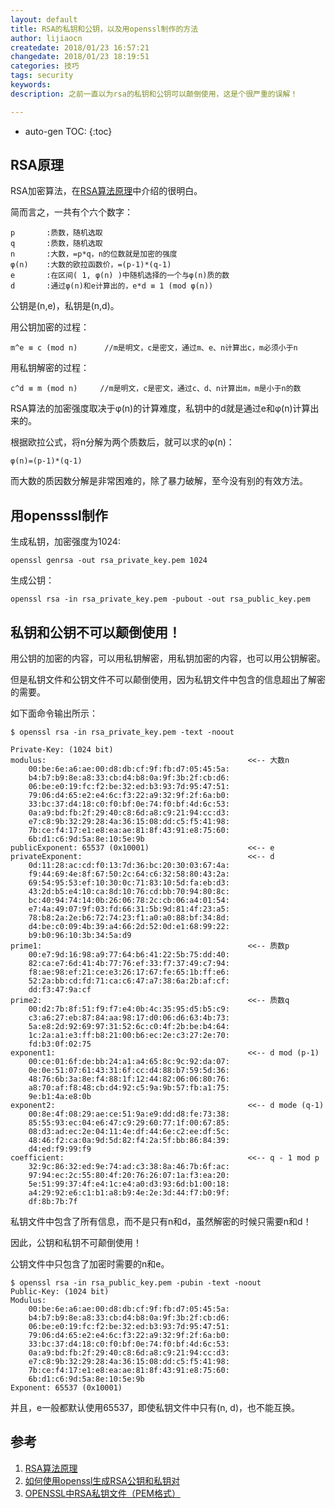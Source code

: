 ```yaml
---
layout: default
title: RSA的私钥和公钥，以及用openssl制作的方法
author: lijiaocn
createdate: 2018/01/23 16:57:21
changedate: 2018/01/23 18:19:51
categories: 技巧
tags: security
keywords:
description: 之前一直以为rsa的私钥和公钥可以颠倒使用，这是个很严重的误解！

---
```


* auto-gen TOC:
{:toc}

## RSA原理

RSA加密算法，在[RSA算法原理][1]中介绍的很明白。

简而言之，一共有个六个数字：

	p       :质数，随机选取
	q       :质数，随机选取
	n       :大数，=p*q，n的位数就是加密的强度
	φ(n)    :大数的欧拉函数价，=(p-1)*(q-1)
	e       :在区间( 1, φ(n) )中随机选择的一个与φ(n)质的数
	d       :通过φ(n)和e计算出的，e*d ≡ 1 (mod φ(n))

公钥是(n,e)，私钥是(n,d)。

用公钥加密的过程：

	m^e ≡ c (mod n)      //m是明文，c是密文，通过m、e、n计算出c，m必须小于n

用私钥解密的过程：

	c^d ≡ m (mod n)     //m是明文，c是密文，通过c、d、n计算出m，m是小于n的数

RSA算法的加密强度取决于φ(n)的计算难度，私钥中的d就是通过e和φ(n)计算出来的。

根据欧拉公式，将n分解为两个质数后，就可以求的φ(n)：

	φ(n)=(p-1)*(q-1)

而大数的质因数分解是非常困难的，除了暴力破解，至今没有别的有效方法。

## 用opensssl制作

生成私钥，加密强度为1024:

	openssl genrsa -out rsa_private_key.pem 1024

生成公钥：

	openssl rsa -in rsa_private_key.pem -pubout -out rsa_public_key.pem

## 私钥和公钥不可以颠倒使用！

用公钥的加密的内容，可以用私钥解密，用私钥加密的内容，也可以用公钥解密。

但是私钥文件和公钥文件不可以颠倒使用，因为私钥文件中包含的信息超出了解密的需要。

如下面命令输出所示：

	$ openssl rsa -in rsa_private_key.pem -text -noout
	
	Private-Key: (1024 bit)
	modulus:                                             <<-- 大数n
	    00:be:6e:a6:ae:00:d8:db:cf:9f:fb:d7:05:45:5a:
	    b4:b7:b9:8e:a8:33:cb:d4:b8:0a:9f:3b:2f:cb:d6:
	    06:be:e0:19:fc:f2:be:32:ed:b3:93:7d:95:47:51:
	    79:06:d4:65:e2:e4:6c:f3:22:a9:32:9f:2f:6a:b0:
	    33:bc:37:d4:18:c0:f0:bf:0e:74:f0:bf:4d:6c:53:
	    0a:a9:bd:fb:2f:29:40:c8:6d:a8:c9:21:94:cc:d3:
	    e7:c8:9b:32:29:28:4a:36:15:08:dd:c5:f5:41:98:
	    7b:ce:f4:17:e1:e8:ea:ae:81:8f:43:91:e8:75:60:
	    6b:d1:c6:9d:5a:8e:10:5e:9b
	publicExponent: 65537 (0x10001)                      <<-- e
	privateExponent:                                     <<-- d
	    0d:11:28:ac:cd:f0:13:7d:36:bc:20:30:03:67:4a:
	    f9:44:69:4e:8f:67:50:2c:64:c6:32:58:80:43:2a:
	    69:54:95:53:ef:10:30:0c:71:83:10:5d:fa:eb:d3:
	    43:2d:b5:e4:10:ca:8d:10:76:cd:bb:70:94:80:8c:
	    bc:40:94:74:14:0b:26:06:78:2c:cb:06:a4:01:54:
	    e7:4a:49:07:9f:03:fd:66:31:5b:9d:81:4f:23:a5:
	    78:b8:2a:2e:b6:72:74:23:f1:a0:a0:88:bf:34:8d:
	    d4:be:c0:09:4b:39:a4:66:2d:52:0d:e1:68:99:22:
	    b9:b0:96:10:3b:34:5a:d9
	prime1:                                              <<-- 质数p
	    00:e7:9d:16:98:a9:77:64:b6:41:22:5b:75:dd:40:
	    82:ca:e7:6d:41:4b:77:76:ef:33:f7:37:49:c7:94:
	    f8:ae:98:ef:21:ce:e3:26:17:67:fe:65:1b:ff:e6:
	    52:2a:bb:cd:fd:71:ca:c6:47:a7:38:6a:2b:af:cf:
	    dd:f3:47:9a:cf
	prime2:                                              <<-- 质数q
	    00:d2:7b:8f:51:f9:f7:e4:0b:4c:35:95:d5:b5:c9:
	    c3:a6:27:eb:87:84:aa:98:17:d0:06:d6:63:4b:73:
	    5a:e8:2d:92:69:97:31:52:6c:c0:4f:2b:be:b4:64:
	    1c:2a:a1:e3:ff:b8:21:00:b6:ec:2e:c3:27:2e:70:
	    fd:b3:0f:02:75
	exponent1:                                           <<-- d mod (p-1)
	    00:ce:01:6f:de:bb:24:a1:a4:65:8c:9c:92:da:07:
	    0e:0e:51:07:61:43:31:6f:cc:d4:88:b7:59:5d:36:
	    48:76:6b:3a:8e:f4:88:1f:12:44:82:06:06:80:76:
	    a8:70:af:f8:48:cb:d4:92:c5:9a:9b:57:fb:a1:75:
	    9e:b1:4a:e8:0b
	exponent2:                                           <<-- d mode (q-1)
	    00:8e:4f:08:29:ae:ce:51:9a:e9:dd:d8:fe:73:38:
	    85:55:93:ec:04:e6:47:c9:29:60:77:1f:00:67:85:
	    08:d3:ad:ec:2e:04:11:4e:df:44:6e:c2:ee:df:5c:
	    48:46:f2:ca:0a:9d:5d:82:f4:2a:5f:bb:86:84:39:
	    d4:ed:f9:99:f9
	coefficient:                                         <<-- q - 1 mod p
	    32:9c:86:32:ed:9e:74:ad:c3:38:8a:46:7b:6f:ac:
	    97:94:ec:2c:55:80:4f:20:76:26:07:1a:f3:ea:20:
	    5e:51:99:37:4f:e4:1c:e4:a0:d3:93:6d:b1:00:18:
	    a4:29:92:e6:c1:b1:a8:b9:4e:2e:3d:44:f7:b0:9f:
	    df:8b:7b:7f

私钥文件中包含了所有信息，而不是只有n和d，虽然解密的时候只需要n和d！

因此，公钥和私钥不可颠倒使用！

公钥文件中只包含了加密时需要的n和e。

	$ openssl rsa -in rsa_public_key.pem -pubin -text -noout
	Public-Key: (1024 bit)
	Modulus:
	    00:be:6e:a6:ae:00:d8:db:cf:9f:fb:d7:05:45:5a:
	    b4:b7:b9:8e:a8:33:cb:d4:b8:0a:9f:3b:2f:cb:d6:
	    06:be:e0:19:fc:f2:be:32:ed:b3:93:7d:95:47:51:
	    79:06:d4:65:e2:e4:6c:f3:22:a9:32:9f:2f:6a:b0:
	    33:bc:37:d4:18:c0:f0:bf:0e:74:f0:bf:4d:6c:53:
	    0a:a9:bd:fb:2f:29:40:c8:6d:a8:c9:21:94:cc:d3:
	    e7:c8:9b:32:29:28:4a:36:15:08:dd:c5:f5:41:98:
	    7b:ce:f4:17:e1:e8:ea:ae:81:8f:43:91:e8:75:60:
	    6b:d1:c6:9d:5a:8e:10:5e:9b
	Exponent: 65537 (0x10001)

并且，e一般都默认使用65537，即使私钥文件中只有(n, d)，也不能互换。

## 参考

1. [RSA算法原理][1]
2. [如何使用openssl生成RSA公钥和私钥对][2]
3. [OPENSSL中RSA私钥文件（PEM格式）][3]

[1]: http://www.ruanyifeng.com/blog/2013/07/rsa_algorithm_part_two.html "RSA算法原理"
[2]: http://blog.csdn.net/aexlinda/article/details/37693167  "如何使用openssl生成RSA公钥和私钥对" 
[3]: https://www.cnblogs.com/jukan/p/5527922.html  "OPENSSL中RSA私钥文件（PEM格式）"
